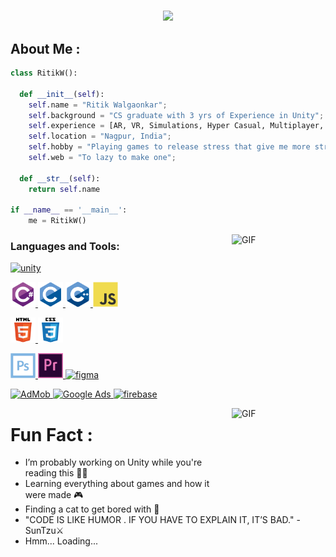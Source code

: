 # 

<p align="center">
  <img src="https://readme-typing-svg.herokuapp.com?color=%2336BCF7&center=true&vCenter=true&lines=Hello%2C+Welcome+to+my+Github+Page.;I+am+Writik.;"></a>
</p>


##  About Me :

```python
class RitikW():
    
  def __init__(self):
    self.name = "Ritik Walgaonkar";
    self.background = "CS graduate with 3 yrs of Experience in Unity";
    self.experience = [AR, VR, Simulations, Hyper Casual, Multiplayer, First Person Shooter, Puzzle];
    self.location = "Nagpur, India";
    self.hobby = "Playing games to release stress that give me more stress";
    self.web = "To lazy to make one";
  
  def __str__(self):
    return self.name

if __name__ == '__main__':
    me = RitikW()

```
<img align="right" alt="GIF" height="125px" width="150px" src="https://c.tenor.com/P7zWdgA3E2EAAAAi/spunchbob-the-g.gif" />
<h3 align="left">Languages and Tools:</h3>
<p align="left">

<a href="https://unity.com/" target="_blank" rel="noreferrer"> <img  src="https://store-speedtree-com.exactdn.com/site-assets/uploads/Unity-Logo-White.png?strip=all&lossy=1&quality=73&w=2560&ssl=1" alt="unity" width="70" height="40"/> </a>

<a href="https://www.w3schools.com/cs/" target="_blank" rel="noreferrer"> <img src="https://raw.githubusercontent.com/devicons/devicon/master/icons/csharp/csharp-original.svg" alt="csharp" width="40" height="40"/> </a>
<a href="https://www.w3schools.com/c/" target="_blank" rel="noreferrer"> <img  src="https://raw.githubusercontent.com/devicons/devicon/master/icons/c/c-original.svg" alt="c" width="40" height="40"/> </a> 
<a href="https://www.w3schools.com/cpp/" target="_blank" rel="noreferrer"> <img src="https://raw.githubusercontent.com/devicons/devicon/master/icons/cplusplus/cplusplus-original.svg" alt="cplusplus" width="40" height="40"/> </a> 
<a href="https://developer.mozilla.org/en-US/docs/Web/JavaScript" target="_blank" rel="noreferrer"> <img src="https://raw.githubusercontent.com/devicons/devicon/master/icons/javascript/javascript-original.svg" alt="javascript" width="40" height="40"/> </a>

<a href="https://www.w3.org/html/" target="_blank" rel="noreferrer"> <img src="https://raw.githubusercontent.com/devicons/devicon/master/icons/html5/html5-original-wordmark.svg" alt="html5" width="40" height="40"/> </a>
<a href="https://www.w3schools.com/css/" target="_blank" rel="noreferrer"> <img src="https://raw.githubusercontent.com/devicons/devicon/master/icons/css3/css3-original-wordmark.svg" alt="css3" width="40" height="40"/> </a>  

<a href="https://www.photoshop.com/en" target="_blank" rel="noreferrer"> <img src="https://raw.githubusercontent.com/devicons/devicon/master/icons/photoshop/photoshop-line.svg" alt="photoshop" width="40" height="40"/> </a>
<a href="https://www.adobe.com/in/products/premiere.html" target="_blank" rel="noreferrer"> <img src="https://raw.githubusercontent.com/devicons/devicon/master/icons/premierepro/premierepro-original.svg" alt="premier" width="40" height="40"/> </a>
<a href="https://www.figma.com/" target="_blank" rel="noreferrer"> <img src="https://www.vectorlogo.zone/logos/figma/figma-icon.svg" alt="figma" width="40" height="40"/> </a>

<a href="https://admob.google.com/" target="_blank" rel="noreferrer"> <img src="https://www.vectorlogo.zone/logos/google_admob/google_admob-icon.svg" alt="AdMob" width="40" height="40"/> </a>
<a href="https://ads.google.com/" target="_blank" rel="noreferrer"> <img src="https://www.vectorlogo.zone/logos/google_ads/google_ads-icon.svg" alt="Google Ads" width="40" height="40"/> </a>
<a href="https://firebase.google.com/" target="_blank" rel="noreferrer"> <img src="https://www.vectorlogo.zone/logos/firebase/firebase-icon.svg" alt="firebase" width="40" height="40"/> </a>
</p>

<img align="right" alt="GIF" height="125px" width="150px" src="https://c.tenor.com/fYg91qBpDdgAAAAi/bongo-cat-transparent.gif" />

# Fun Fact : 
- I’m probably working on Unity while you're reading this 👨‍💻
- Learning everything about games and how it were made 🎮
- Finding a cat to get bored with 🐾
- "CODE IS LIKE HUMOR . IF YOU HAVE TO EXPLAIN IT, IT’S BAD." - SunTzu⚔️
- Hmm... Loading...

